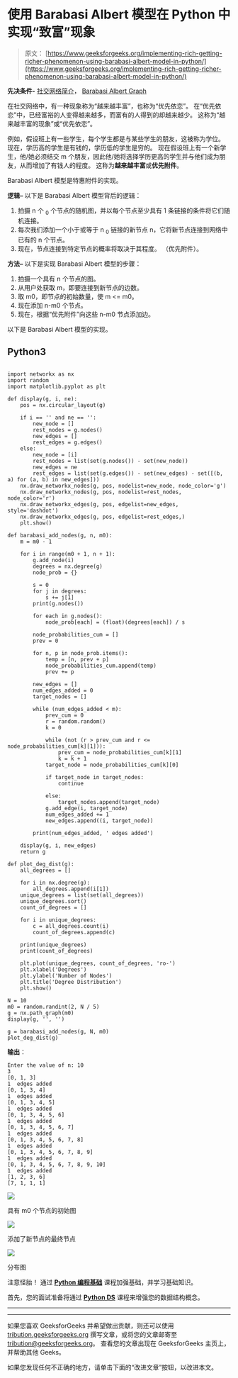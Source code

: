 # 使用 Barabasi Albert 模型在 Python 中实现“致富”现象

> 原文： [https://www.geeksforgeeks.org/implementing-rich-getting-richer-phenomenon-using-barabasi-albert-model-in-python/](https://www.geeksforgeeks.org/implementing-rich-getting-richer-phenomenon-using-barabasi-albert-model-in-python/)

**先决条件-** [社交网络简介](https://www.geeksforgeeks.org/introduction-to-social-networks-using-networkx-in-python/)， [Barabasi Albert Graph](https://www.geeksforgeeks.org/barabasi-albert-graph-scale-free-models/)

在社交网络中，有一种现象称为“越来越丰富”，也称为“优先依恋”。 在“优先依恋”中，已经富裕的人变得越来越多，而富有的人得到的却越来越少。 这称为“越​​来越丰富的现象”或“优先依恋”。

例如，假设班上有一些学生，每个学生都是与某些学生的朋友，这被称为学位。 现在，学历高的学生是有钱的，学历低的学生是穷的。 现在假设班上有一个新学生，他/她必须结交 m 个朋友，因此他/她将选择学历更高的学生并与他们成为朋友，从而增加了有钱人的程度。 这称为**越来越丰富**或**优先附件**。

Barabasi Albert 模型是特惠附件的实现。

**逻辑–** 以下是 Barabasi Albert 模型背后的逻辑：

1.  拍摄 n 个 <sub>0</sub> 个节点的随机图，并以每个节点至少具有 1 条链接的条件将它们随机连接。
2.  每次我们添加一个小于或等于 n <sub>0</sub> 链接的新节点 n，它将新节点连接到网络中已有的 n 个节点。
3.  现在，节点连接到特定节点的概率将取决于其程度。 （优先附件）。

**方法–** 以下是实现 Barabasi Albert 模型的步骤：

1.  拍摄一个具有 n 个节点的图。
2.  从用户处获取 m，即要连接到新节点的边数。
3.  取 m0，即节点的初始数量，使 m <= m0。
4.  现在添加 n-m0 个节点。
5.  现在，根据“优先附件”向这些 n-m0 节点添加边。

以下是 Barabasi Albert 模型的实现。

## Python3

```

import networkx as nx 
import random 
import matplotlib.pyplot as plt 

def display(g, i, ne): 
    pos = nx.circular_layout(g) 

    if i == '' and ne == '': 
        new_node = [] 
        rest_nodes = g.nodes() 
        new_edges = [] 
        rest_edges = g.edges() 
    else: 
        new_node = [i] 
        rest_nodes = list(set(g.nodes()) - set(new_node)) 
        new_edges = ne 
        rest_edges = list(set(g.edges()) - set(new_edges) - set([(b, a) for (a, b) in new_edges])) 
    nx.draw_networkx_nodes(g, pos, nodelist=new_node, node_color='g') 
    nx.draw_networkx_nodes(g, pos, nodelist=rest_nodes, node_color='r') 
    nx.draw_networkx_edges(g, pos, edgelist=new_edges, style='dashdot') 
    nx.draw_networkx_edges(g, pos, edgelist=rest_edges,) 
    plt.show() 

def barabasi_add_nodes(g, n, m0): 
    m = m0 - 1

    for i in range(m0 + 1, n + 1): 
        g.add_node(i) 
        degrees = nx.degree(g) 
        node_prob = {} 

        s = 0
        for j in degrees: 
            s += j[1] 
        print(g.nodes()) 

        for each in g.nodes(): 
            node_prob[each] = (float)(degrees[each]) / s 

        node_probabilities_cum = [] 
        prev = 0

        for n, p in node_prob.items(): 
            temp = [n, prev + p] 
            node_probabilities_cum.append(temp) 
            prev += p 

        new_edges = [] 
        num_edges_added = 0
        target_nodes = [] 

        while (num_edges_added < m): 
            prev_cum = 0
            r = random.random() 
            k = 0

            while (not (r > prev_cum and r <= node_probabilities_cum[k][1])): 
                prev_cum = node_probabilities_cum[k][1] 
                k = k + 1
            target_node = node_probabilities_cum[k][0] 

            if target_node in target_nodes: 
                continue

            else: 
                target_nodes.append(target_node) 
            g.add_edge(i, target_node) 
            num_edges_added += 1
            new_edges.append((i, target_node)) 

        print(num_edges_added, ' edges added') 

    display(g, i, new_edges) 
    return g 

def plot_deg_dist(g): 
    all_degrees = [] 

    for i in nx.degree(g): 
        all_degrees.append(i[1]) 
    unique_degrees = list(set(all_degrees)) 
    unique_degrees.sort() 
    count_of_degrees = [] 

    for i in unique_degrees: 
        c = all_degrees.count(i) 
        count_of_degrees.append(c) 

    print(unique_degrees) 
    print(count_of_degrees) 

    plt.plot(unique_degrees, count_of_degrees, 'ro-') 
    plt.xlabel('Degrees') 
    plt.ylabel('Number of Nodes') 
    plt.title('Degree Distribution') 
    plt.show() 

N = 10
m0 = random.randint(2, N / 5) 
g = nx.path_graph(m0) 
display(g, '', '') 

g = barabasi_add_nodes(g, N, m0) 
plot_deg_dist(g)

```

**输出**：

```
Enter the value of n: 10
3
[0, 1, 3]
1  edges added
[0, 1, 3, 4]
1  edges added
[0, 1, 3, 4, 5]
1  edges added
[0, 1, 3, 4, 5, 6]
1  edges added
[0, 1, 3, 4, 5, 6, 7]
1  edges added
[0, 1, 3, 4, 5, 6, 7, 8]
1  edges added
[0, 1, 3, 4, 5, 6, 7, 8, 9]
1  edges added
[0, 1, 3, 4, 5, 6, 7, 8, 9, 10]
1  edges added
[1, 2, 3, 6]
[7, 1, 1, 1]

```

![](img/6f0c364c96cdd045185af31492e2b435.png)

具有 m0 个节点的初始图

![](img/1a8637888e1d2f8b2e7a5008f2f6345c.png)

添加了新节点的最终节点

![](img/4014ea5a97369806f96a4d6d341a95de.png)

分布图

注意怪胎！ 通过 [**Python 编程基础**](https://practice.geeksforgeeks.org/courses/Python-Foundation?utm_source=geeksforgeeks&utm_medium=article&utm_campaign=GFG_Article_Bottom_Python_Foundation) 课程加强基础，并学习基础知识。

首先，您的面试准备将通过 [**Python DS**](https://practice.geeksforgeeks.org/courses/Data-Structures-With-Python?utm_source=geeksforgeeks&utm_medium=article&utm_campaign=GFG_Article_Bottom_Python_DS) 课程来增强您的数据结构概念。

* * *

* * *

如果您喜欢 GeeksforGeeks 并希望做出贡献，则还可以使用 [tribution.geeksforgeeks.org](https://contribute.geeksforgeeks.org/) 撰写文章，或将您的文章邮寄至 tribution@geeksforgeeks.org。 查看您的文章出现在 GeeksforGeeks 主页上，并帮助其他 Geeks。

如果您发现任何不正确的地方，请单击下面的“改进文章”按钮，以改进本文。